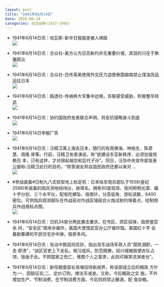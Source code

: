 ```yaml
---
layout: post
title: "1941年06月14日"
date: 2016-06-14
categories: 抗日战争(1937-1945)
---
```


<meta name="referrer" content="no-referrer" />

- 1941年6月14日讯：哈瓦斯-新华日报报差被人绑殴 <br/><img src="https://ww2.sinaimg.cn/large/aca367d8jw1f4v5e0aojnj208007j3zc.jpg" />

- 1941年6月14日讯：合众社-美方认为日苏新约并无重要价值，其目的只在于欺骗民众 <br/><img src="https://ww4.sinaimg.cn/large/aca367d8jw1f4v3n3rf1ej20cr0e3dig.jpg" />

- 1941年6月14日讯：合众社-日传英美使用外交压力迫使泰国越南禁止煤油货品运往日本 <br/><img src="https://ww3.sinaimg.cn/large/aca367d8jw1f4v1x2lapqj20dt0dxq5j.jpg" />

- 1941年6月14日讯：路透社-传纳粹大军集中边境，苏联感受威胁，积极整军经武 <br/><img src="https://ww4.sinaimg.cn/large/aca367d8jw1f4v06lawopj20640ftwgl.jpg" />

- 1941年6月14日讯：协约国政府发表联合声明，将反抗侵略奋斗到底 <br/><img src="https://ww1.sinaimg.cn/large/aca367d8jw1f4uuzcrb5ej205o0kl767.jpg" />

- 1941年6月14日申报广告 <br/><img src="https://ww4.sinaimg.cn/large/aca367d8jw1f4umb64n8fj20kj0gujuw.jpg" />

- 1941年6月14日讯：汪精卫离上海去日本，随行的有周佛海、林柏生、陈君慧、周隆 庠等。行前，汪精卫发表演说，称“欲建设东亚新秩序，必须加强信赖日 本，只有这样，才对得起祖宗和后代子孙”。同日，汪伪中央宣传部发表 公报称:汪精卫此行的目的，“除答谢友邦自国民政府还都以来对 ... <br/><img src="https://ww3.sinaimg.cn/large/aca367d8jw1f4ukkhh31yj20c809zwfs.jpg" />

- #参战装备#日制九八式轻型地上标定机：日本陆军炮兵部队于1938(皇纪2598)年装备的炮兵测地经纬仪，故得名。拥有60度视场、夜间照明光源、偏十字分划、三个水平仪，配有陀螺坠、指南针，分高低角、游标读数、6400密位。可供炮兵观测部队在作战前对作战区域结合火炮试射的弹着点，绘制炮兵作战用标点图。 <br/><img src="https://ww2.sinaimg.cn/large/aca367d8jw1f4uiuat5u0j20p03nu7wh.jpg" />

- 1941年6月14日讯：日机34架分两批袭击重庆，在市区、郊区投弹，毁房屋百余 间，“安全区”南岸亦被炸，美国大使馆武官办公厅被炸毁。美国红十字 会募款筹建的平民住宅亦中弹，毁房多间。 

- 1941年6月14日讯：张治中致函何应钦，指出浙东战场军政人员“腐败溺职，一击 即溃”，“战区官吏上下走私，相习成风，防范既懈，绍兴城被敌便衣队占 领，皆由于此。不顾国家之危亡，惟图个人之富贵，此则可痛哭流涕者也”。 

- 1941年6月14日讯：新任粮食部长徐堪招待新闻界，称该部成立后的粮政 方针为:一、田赋征实;二、定价订购，俾法币减发。又称，今后粮政之实 施，不外增加生产、节制消费，在节制消费方面，今后则将禁止酿酒，配 食杂粮。 

